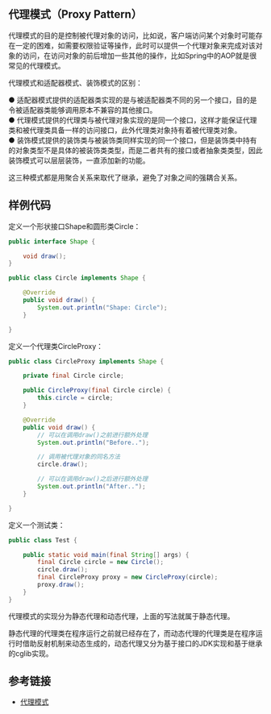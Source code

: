 <!--
date: 2022-01-10T22:34:12+08:00
lastmod: 2022-01-10T22:34:12+08:00
-->
## 代理模式（Proxy Pattern）

代理模式的目的是控制被代理对象的访问，比如说，客户端访问某个对象时可能存在一定的困难，如需要权限验证等操作，此时可以提供一个代理对象来完成对该对象的访问，在访问对象的前后增加一些其他的操作，比如Spring中的AOP就是很常见的代理模式。

代理模式和适配器模式、装饰模式的区别：

● 适配器模式提供的适配器类实现的是与被适配器类不同的另一个接口，目的是令被适配器类能够调用原本不兼容的其他接口。<br>
● 代理模式提供的代理类与被代理对象实现的是同一个接口，这样才能保证代理类和被代理类具备一样的访问接口，此外代理类对象持有着被代理类对象。<br>
● 装饰模式提供的装饰类与被装饰类同样实现的同一个接口，但是装饰类中持有的对象类型不是具体的被装饰类类型，而是二者共有的接口或者抽象类类型，因此装饰模式可以层层装饰，一直添加新的功能。

这三种模式都是用聚合关系来取代了继承，避免了对象之间的强耦合关系。

## 样例代码

定义一个形状接口Shape和圆形类Circle：

```java
public interface Shape {

    void draw();
}

public class Circle implements Shape {

    @Override
    public void draw() {
        System.out.println("Shape: Circle");
    }

}
```

定义一个代理类CircleProxy：

```java
public class CircleProxy implements Shape {

    private final Circle circle;

    public CircleProxy(final Circle circle) {
        this.circle = circle;
    }

    @Override
    public void draw() {
        // 可以在调用draw()之前进行额外处理
        System.out.println("Before..");

        // 调用被代理对象的同名方法
        circle.draw();

        // 可以在调用draw()之后进行额外处理
        System.out.println("After..");
    }

}
```

定义一个测试类：

```java
public class Test {

    public static void main(final String[] args) {
        final Circle circle = new Circle();
        circle.draw();
        final CircleProxy proxy = new CircleProxy(circle);
        proxy.draw();
    }
}
```

代理模式的实现分为静态代理和动态代理，上面的写法就属于静态代理。

静态代理的代理类在程序运行之前就已经存在了，而动态代理的代理类是在程序运行时借助反射机制来动态生成的，动态代理又分为基于接口的JDK实现和基于继承的cglib实现。

## 参考链接

* [代理模式](https://www.runoob.com/design-pattern/proxy-pattern.html)